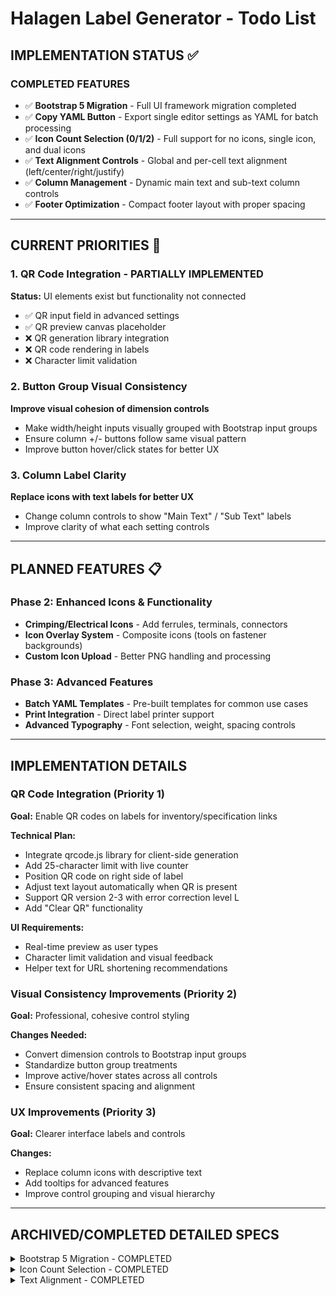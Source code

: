 # Halagen Label Generator - Todo List

## **IMPLEMENTATION STATUS** ✅

### **COMPLETED FEATURES**
- ✅ **Bootstrap 5 Migration** - Full UI framework migration completed
- ✅ **Copy YAML Button** - Export single editor settings as YAML for batch processing
- ✅ **Icon Count Selection (0/1/2)** - Full support for no icons, single icon, and dual icons
- ✅ **Text Alignment Controls** - Global and per-cell text alignment (left/center/right/justify)
- ✅ **Column Management** - Dynamic main text and sub-text column controls
- ✅ **Footer Optimization** - Compact footer layout with proper spacing

---

## **CURRENT PRIORITIES** 🚀

### 1. **QR Code Integration** - PARTIALLY IMPLEMENTED
**Status:** UI elements exist but functionality not connected
- ✅ QR input field in advanced settings
- ✅ QR preview canvas placeholder
- ❌ QR generation library integration
- ❌ QR code rendering in labels
- ❌ Character limit validation

### 2. **Button Group Visual Consistency**
**Improve visual cohesion of dimension controls**
- Make width/height inputs visually grouped with Bootstrap input groups
- Ensure column +/- buttons follow same visual pattern
- Improve button hover/click states for better UX

### 3. **Column Label Clarity**
**Replace icons with text labels for better UX**
- Change column controls to show "Main Text" / "Sub Text" labels
- Improve clarity of what each setting controls

---

## **PLANNED FEATURES** 📋

### **Phase 2: Enhanced Icons & Functionality**
- **Crimping/Electrical Icons** - Add ferrules, terminals, connectors
- **Icon Overlay System** - Composite icons (tools on fastener backgrounds)
- **Custom Icon Upload** - Better PNG handling and processing

### **Phase 3: Advanced Features**
- **Batch YAML Templates** - Pre-built templates for common use cases
- **Print Integration** - Direct label printer support
- **Advanced Typography** - Font selection, weight, spacing controls

---

## **IMPLEMENTATION DETAILS**

### **QR Code Integration** (Priority 1)
**Goal:** Enable QR codes on labels for inventory/specification links

**Technical Plan:**
- Integrate qrcode.js library for client-side generation
- Add 25-character limit with live counter
- Position QR code on right side of label
- Adjust text layout automatically when QR is present
- Support QR version 2-3 with error correction level L
- Add "Clear QR" functionality

**UI Requirements:**
- Real-time preview as user types
- Character limit validation and visual feedback
- Helper text for URL shortening recommendations

### **Visual Consistency Improvements** (Priority 2)
**Goal:** Professional, cohesive control styling

**Changes Needed:**
- Convert dimension controls to Bootstrap input groups
- Standardize button group treatments
- Improve active/hover states across all controls
- Ensure consistent spacing and alignment

### **UX Improvements** (Priority 3)
**Goal:** Clearer interface labels and controls

**Changes:**
- Replace column icons with descriptive text
- Add tooltips for advanced features
- Improve control grouping and visual hierarchy

---

## **ARCHIVED/COMPLETED DETAILED SPECS**

<details>
<summary>Bootstrap 5 Migration - COMPLETED</summary>

**Implementation completed:**
- Bootstrap 5 CSS integrated via CDN
- All controls migrated to Bootstrap classes
- Button groups implemented for icon count selection
- Bootstrap grid system in use
- Form controls standardized
- Responsive behavior verified
</details>

<details>
<summary>Icon Count Selection - COMPLETED</summary>

**Full implementation completed:**
- Three-button selector: [No icon] [One icon] [Two icons]
- Dynamic layout adjustment for each mode
- Icon selector visibility management
- Canvas rendering for all icon count modes
- State preservation when switching modes
</details>

<details>
<summary>Text Alignment - COMPLETED</summary>

**Global and per-cell alignment implemented:**
- Global alignment controls for main and sub text
- Per-cell custom alignment option
- Real-time preview updates
- Alignment state persistence
</details>